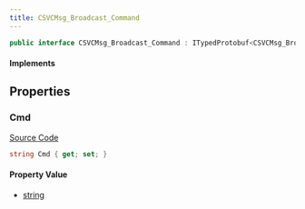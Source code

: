 ```yaml
---
title: CSVCMsg_Broadcast_Command
---
```


```csharp
public interface CSVCMsg_Broadcast_Command : ITypedProtobuf<CSVCMsg_Broadcast_Command>, INativeHandle, INetMessage<CSVCMsg_Broadcast_Command>, IDisposable
```

#### Implements

## Properties

### Cmd

[Source Code](https://github.com/swiftly-solution/swiftlys2/blob/beta/managed/src/SwiftlyS2.Generated/Protobufs/Interfaces/CSVCMsg_Broadcast_Command.cs#L18)

```csharp
string Cmd { get; set; }
```

#### Property Value

- [string](https://learn.microsoft.com/dotnet/api/system.string)


